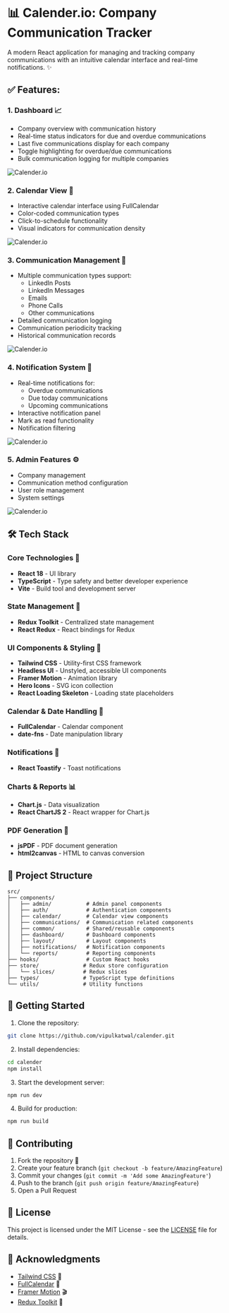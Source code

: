# 📊 Calender.io: Company Communication Tracker

A modern React application for managing and tracking company communications with an intuitive calendar interface and real-time notifications. ✨


## ✅ Features:


### 1. Dashboard 📈

- Company overview with communication history
- Real-time status indicators for due and overdue communications
- Last five communications display for each company
- Toggle highlighting for overdue/due communications
- Bulk communication logging for multiple companies

![Calender.io](./public/dashboard.png)


### 2. Calendar View 📅

- Interactive calendar interface using FullCalendar
- Color-coded communication types
- Click-to-schedule functionality
- Visual indicators for communication density

![Calender.io](./public/calendar.png)

### 3. Communication Management 💬

- Multiple communication types support:
  - LinkedIn Posts
  - LinkedIn Messages
  - Emails
  - Phone Calls
  - Other communications
- Detailed communication logging
- Communication periodicity tracking
- Historical communication records

![Calender.io](./public/reports.png)

### 4. Notification System 🔔

- Real-time notifications for:
  - Overdue communications
  - Due today communications
  - Upcoming communications
- Interactive notification panel
- Mark as read functionality
- Notification filtering


![Calender.io](./public/notifications.png)

### 5. Admin Features ⚙️

- Company management
- Communication method configuration
- User role management
- System settings

![Calender.io](./public/admin.png)
## 🛠️ Tech Stack

### Core Technologies 🎯

- **React 18** - UI library
- **TypeScript** - Type safety and better developer experience
- **Vite** - Build tool and development server

### State Management 🔄

- **Redux Toolkit** - Centralized state management
- **React Redux** - React bindings for Redux

### UI Components & Styling 🎨

- **Tailwind CSS** - Utility-first CSS framework
- **Headless UI** - Unstyled, accessible UI components
- **Framer Motion** - Animation library
- **Hero Icons** - SVG icon collection
- **React Loading Skeleton** - Loading state placeholders

### Calendar & Date Handling 📅

- **FullCalendar** - Calendar component
- **date-fns** - Date manipulation library

### Notifications 🔔

- **React Toastify** - Toast notifications

### Charts & Reports 📊

- **Chart.js** - Data visualization
- **React ChartJS 2** - React wrapper for Chart.js

### PDF Generation 📄

- **jsPDF** - PDF document generation
- **html2canvas** - HTML to canvas conversion

## 📁 Project Structure

```
src/
├── components/
│   ├── admin/           # Admin panel components
│   ├── auth/            # Authentication components
│   ├── calendar/        # Calendar view components
│   ├── communications/  # Communication related components
│   ├── common/          # Shared/reusable components
│   ├── dashboard/       # Dashboard components
│   ├── layout/          # Layout components
│   ├── notifications/   # Notification components
│   └── reports/         # Reporting components
├── hooks/               # Custom React hooks
├── store/              # Redux store configuration
│   └── slices/         # Redux slices
├── types/              # TypeScript type definitions
└── utils/              # Utility functions
```

## 🚀 Getting Started

1. Clone the repository:

```bash
git clone https://github.com/vipulkatwal/calender.git
```

2. Install dependencies:

```bash
cd calender
npm install
```

3. Start the development server:

```bash
npm run dev
```

4. Build for production:

```bash
npm run build
```

## 🤝 Contributing

1. Fork the repository 🍴
2. Create your feature branch (`git checkout -b feature/AmazingFeature`)
3. Commit your changes (`git commit -m 'Add some AmazingFeature'`)
4. Push to the branch (`git push origin feature/AmazingFeature`)
5. Open a Pull Request

## 📄 License

This project is licensed under the MIT License - see the [LICENSE](LICENSE) file for details.

## 🙏 Acknowledgments

- [Tailwind CSS](https://tailwindcss.com) 💨
- [FullCalendar](https://fullcalendar.io) 📅
- [Framer Motion](https://www.framer.com/motion) 🎬
- [Redux Toolkit](https://redux-toolkit.js.org) 🔄
